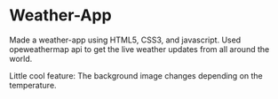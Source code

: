 # Weather-App
Made a weather-app using HTML5, CSS3, and javascript. Used opeweathermap api to get the live weather updates from all around the world.

Little cool feature: The background image changes depending on the temperature.

